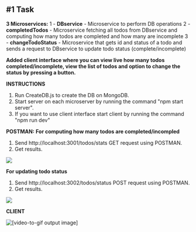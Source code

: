 
## **#1 Task**

**3 Microservices:**
1 - **DBservice** - Microservice to perform DB operations
2 - **completedTodos** - Microservice fetching all todos from DBservice and computing how many todos are completed and how many are incomplete
3 - **changeTodoStatus** - Microservice that gets id and status of a todo and sends a request to DBservice to update todo status (complete/incomplete)

**Added client interface where you can view live how many todos completed/incomplete, view the list of todos and option to change the status by pressing a button.**

**INSTRUCTIONS**
1. Run CreateDB.js to create the DB on MongoDB.
2. Start server on each microserver by running the command "npm start server".
3. If you want to use client interface start client by running the command "npm run dev"

**POSTMAN:**
**For computing how many todos are completed/incompled**

 1. Send http://localhost:3001/todos/stats GET request using POSTMAN.
 2.  Get results.

![](https://i.imgur.com/IhOmHS0.png)

**For updating todo status**
1. Send http://localhost:3002/todos/status POST request using POSTMAN.
2. Get results.

![](https://i.imgur.com/GjItw06.png)

**CLIENT**

![[video-to-gif output image]](https://s7.ezgif.com/tmp/ezgif-7-fc22b1a1ad.gif)
